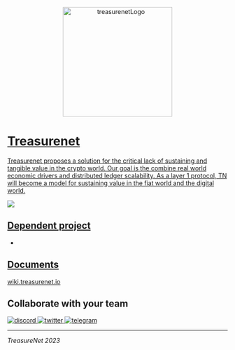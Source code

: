 <p align="center">
  <a href="https://treasurenet.io">
    <img alt="treasurenetLogo" src="https://raw.githubusercontent.com/treasurenetprotocol/docs/feature/1.0.3/static/img/logo_tn_github.png" width="250" />
</p>

# Treasurenet

Treasurenet proposes a solution for the critical lack of sustaining and tangible value in the crypto world. Our goal is the combine real world economic drivers and distributed ledger scalability. As a layer 1 protocol, TN will become a model for sustaining value in the fiat world and the digital world.

![](https://img.shields.io/badge/Golang-2878ff?style=for-the-badge&logo=go&logoColor=white)

## Dependent project

-

## Documents
<a href="https://wiki.treasurenet.io/">
    wiki.treasurenet.io
</a>


## Collaborate with your team

<a href="https://discord.com/channels/990530508834340905/990530510746964004">
    <img alt="discord" src="https://badgen.net/badge/icon/discord?icon=discord&label" />
</a>
<a href="https://twitter.com/treasurenet_io">
    <img alt="twitter" src="https://badgen.net/badge/icon/twitter?icon=twitter&label" />
</a>
<a href="https://t.me/+hN6G5mGAlD8xMmI5">
    <img alt="telegram" src="https://badgen.net/badge/icon/telegram?icon=telegram&label" />
</a>

-----

_TreasureNet 2023_
